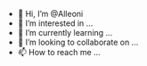 - 👋 Hi, I’m @Alleoni
- 👀 I’m interested in ...
- 🌱 I’m currently learning ...
- 💞️ I’m looking to collaborate on ...
- 📫 How to reach me ...

<!---
Alleoni/Alleoni is a ✨ special ✨ repository because its `README.md` (this file) appears on your GitHub profile.
You can click the Preview link to take a look at your changes.
--->
